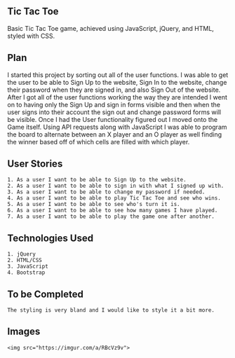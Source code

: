 ## Tic Tac Toe

  Basic Tic Tac Toe game, achieved using JavaScript, jQuery, and HTML, styled with CSS.

## Plan
  I started this project by sorting out all of the user functions. I was able to get the user to be able to Sign Up to the website, Sign In to the website, change their password when they are signed in, and also Sign Out of the website. After I got all of the user functions working the way they are intended I went on to having only the Sign Up and sign in forms visible and then when the user signs into their account the sign out and change password forms will be visible. Once I had the User functionality figured out I moved onto the Game itself. Using API requests along with JavaScript I was able to program the board to alternate between an X player and an O player as well finding the winner based off of which cells are filled with which player.

  ## User Stories
    1. As a user I want to be able to Sign Up to the website.
    2. As a user I want to be able to sign in with what I signed up with.
    3. As a user I want to be able to change my password if needed.
    4. As a user I want to be able to play Tic Tac Toe and see who wins.
    5. As a user I want to be able to see who's turn it is.
    6. As a user I want to be able to see how many games I have played.
    7. As a user I want to be able to play the game one after another.

  ## Technologies Used
    1. jQuery
    2. HTML/CSS
    3. JavaScript
    4. Bootstrap

  ## To be Completed
    The styling is very bland and I would like to style it a bit more.

  ## Images
    <img src="https://imgur.com/a/RBcVz9v">

